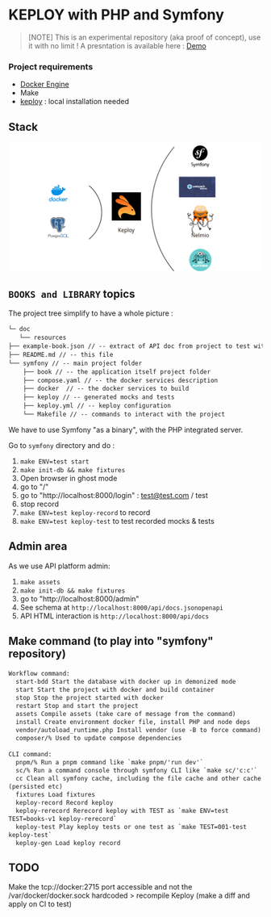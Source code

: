# KEPLOY with PHP and Symfony

> [NOTE]
> This is an experimental repository (aka proof of concept), use it with no limit !
> A presntation is available here : [Demo](https://slides.com/floriancellier/keploy-php)

### Project requirements

- [Docker Engine](https://docs.docker.com/installation/)
- Make
- [keploy](https://keploy.io/docs/server/installation/) : local installation needed

## Stack

![stack.png](doc/resources/images/stack.png)

## `BOOKS and LIBRARY` topics

The project tree simplify to have a whole picture :

```txt
└─ doc
   └── resources
├── example-book.json // -- extract of API doc from project to test with `keploy enterprise` version
├── README.md // -- this file
└── symfony // -- main project folder
    ├── book // -- the application itself project folder
    ├── compose.yaml // -- the docker services description
    ├── docker  // -- the docker services to build
    ├── keploy // -- generated mocks and tests
    ├── keploy.yml // -- keploy configuration
    └── Makefile // -- commands to interact with the project
```

We have to use Symfony "as a binary", with the PHP integrated server.

Go to `symfony` directory and do :

1. `make ENV=test start`
2. `make init-db && make fixtures`
3. Open browser in ghost mode
4. go to "/"
5. go to "http://localhost:8000/login" : test@test.com / test
6. stop record
7. `make ENV=test keploy-record` to record
8. `make ENV=test keploy-test` to test recorded mocks & tests

## Admin area

As we use API platform admin:

1. `make assets`
2. `make init-db && make fixtures`
3. go to "http://localhost:8000/admin"
4. See schema at `http://localhost:8000/api/docs.jsonopenapi`
5. API HTML interaction is `http://localhost:8000/api/docs`

## Make command (to play into "symfony" repository)

```shell
Workflow command:
  start-bdd Start the database with docker up in demonized mode
  start Start the project with docker and build container
  stop Stop the project started with docker
  restart Stop and start the project
  assets Compile assets (take care of message from the command)
  install Create environment docker file, install PHP and node deps
  vendor/autoload_runtime.php Install vendor (use -B to force command)
  composer/% Used to update compose dependencies

CLI command:
  pnpm/% Run a pnpm command like `make pnpm/'run dev'`
  sc/% Run a command console through symfony CLI like `make sc/'c:c'`
  cc Clean all symfony cache, including the file cache and other cache (persisted etc)
  fixtures Load fixtures
  keploy-record Record keploy
  keploy-rerecord Rerecord keploy with TEST as `make ENV=test TEST=books-v1 keploy-rerecord`
  keploy-test Play keploy tests or one test as `make TEST=001-test keploy-test`
  keploy-gen Load keploy record
```

## TODO

Make the tcp://docker:2715 port accessible and not the /var/docker/docker.sock hardcoded > recompile Keploy (make a diff and apply on CI to test)
